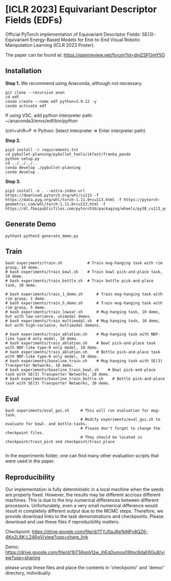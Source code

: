# [ICLR 2023] Equivariant Descriptor Fields (EDFs)

Official PyTorch implementation of Equivariant Descriptor Fields: SE(3)-Equivariant Energy-Based Models for End-to-End Visual Robotic Manipulation Learning (ICLR 2023 Poster).

The paper can be found at: https://openreview.net/forum?id=dnjZSPGmY5O

## Installation

**Step 1.** We recommend using Anaconda, although not necessary.
```shell
git clone --recursive anon
cd edf
conda create --name edf python=3.9.12 -y
conda activate edf
```
If using VSC, add python interpreter path: ~/anaconda3/envs/edf/bin/python

(ctrl+shift+P => Python: Select Interpreter => Enter interpreter path)

**Step 2.**
```shell
pip3 install -r requirements.txt
cd pybullet-planning/pybullet_tools/ikfast/franka_panda
python setup.py
cd ../../../..
conda develop ./pybullet-planning
conda develop .
```

**Step 3.**
```shell
pip3 install -e . --extra-index-url https://download.pytorch.org/whl/cu113 -f https://data.pyg.org/whl/torch-1.11.0+cu113.html -f https://pytorch-geometric.com/whl/torch-1.11.0+cu113.html -f https://dl.fbaipublicfiles.com/pytorch3d/packaging/wheels/py38_cu113_pyt1110/download.html
```


## Generate Demo
```shell
python3 python3 generate_demo.py
```

## Train
```shell
bash experiments/train.sh           # Train mug-hanging task with rim grasp, 10 demo.
# bash experiments/train_bowl.sh    # Train bowl pick-and-place task, 10 demo.
# bash experiments/train_bottle.sh  # Train bottle pick-and-place task, 10 demo.

# bash experiments/train_1_demo.sh      # Train mug-hanging task with rim grasp, 1 demo.
# bash experiments/train_5_demo.sh      # Train mug-hanging task with rim grasp, 5 demo.
# bash experiments/train_lowvar.sh      # Mug-hanging task, 10 demo, but with low-variance, unimodal demos.
# bash experiments/train_multimodal.sh  # Mug-hanging task, 10 demo, but with high-variance, multimodal demons.

# bash experiments/train_ablation.sh    # Mug-hanging task with NDF-like type-0 only model, 10 demo.
# bash experiments/train_ablation.sh    # Bowl pick-and-place task with NDF-like type-0 only model, 10 demo.
# bash experiments/train_ablation.sh    # Bottle pick-and-place task with NDF-like type-0 only model, 10 demo.
# bash experiments/baseline_train.sh    # Mug-hanging task with SE(3) Transporter Networks, 10 demo.
# bash experiments/baseline_train_bowl.sh    # Bowl pick-and-place task with SE(3) Transporter Networks, 10 demo.
# bash experiments/baseline_train_bottle.sh    # Bottle pick-and-place task with SE(3) Transporter Networks, 10 demo.

```

## Eval
```shell
bash experiments/eval_gui.sh     # This will run evaluation for mug-task.
                                 # Modify experiments/eval_gui.sh to evaluate for bowl- and bottle-tasks.
                                 # Please don't forget to change the checkpoint files.
                                 # They should be located in checkpoint/train_pick and checkpoint/train_place  


```
In the experiments folder, one can find many other evaluation scripts that were used in the paper.



## Reproducibility
Our implementation is fully deterministic in a local machine when the seeds are properly fixed.
However, the results may be different accross different machines.
This is due to the tiny numerical differences between different processors.
Unfortunately, even a very small numerical difference would result in completely different output due to the MCMC steps.
Therefore, we provide download links to the task demonstrations and checkpoints.
Please download and use these files if reproducbility matters.

Checkpoint: https://drive.google.com/file/d/1TYJ0aJKe1bNPv8QZ6-4Kn2L6K-L246qV/view?usp=share_link

Demo: https://drive.google.com/file/d/1bTS6goVQw_ihEqDumox09tpc6daE6Gu8/view?usp=sharing

please unzip these files and place the contents in 'checkpoint/' and 'demo/' directory, individually.







